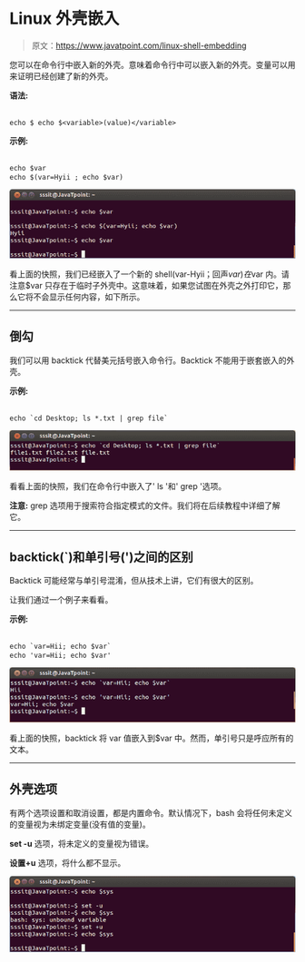 # Linux 外壳嵌入

> 原文：<https://www.javatpoint.com/linux-shell-embedding>

您可以在命令行中嵌入新的外壳。意味着命令行中可以嵌入新的外壳。变量可以用来证明已经创建了新的外壳。

**语法:**

```

echo $ echo $<variable>(value)</variable> 
```

**示例:**

```

echo $var
echo $(var=Hyii ; echo $var)

```

![Linux Shell Embedding1](img/5971a5122d7f81f9aaf4bf7f8466c798.png)

看上面的快照，我们已经嵌入了一个新的 shell(var-Hyii；回声$var)在$var 内。请注意$var 只存在于临时子外壳中。这意味着，如果您试图在外壳之外打印它，那么它将不会显示任何内容，如下所示。

* * *

## 倒勾

我们可以用 backtick 代替美元括号嵌入命令行。Backtick 不能用于嵌套嵌入的外壳。

**示例:**

```

echo `cd Desktop; ls *.txt | grep file`

```

![Linux Shell Embedding2](img/2893396bc6f223935ea1711b8c6548da.png)

看看上面的快照，我们在命令行中嵌入了' ls '和' grep '选项。

**注意:** grep 选项用于搜索符合指定模式的文件。我们将在后续教程中详细了解它。

* * *

## backtick(`)和单引号(')之间的区别

Backtick 可能经常与单引号混淆，但从技术上讲，它们有很大的区别。

让我们通过一个例子来看看。

**示例:**

```

echo `var=Hii; echo $var`
echo 'var=Hii; echo $var'

```

![Linux Shell Embedding3](img/9cbaad8b8e5abcb2590d25339f9c4fce.png)

看上面的快照，backtick 将 var 值嵌入到$var 中。然而，单引号只是呼应所有的文本。

* * *

## 外壳选项

有两个选项设置和取消设置，都是内置命令。默认情况下，bash 会将任何未定义的变量视为未绑定变量(没有值的变量)。

**set -u** 选项，将未定义的变量视为错误。

**设置+u** 选项，将什么都不显示。

![Linux Shell Embedding4](img/66f4aa800e761ba23243f58269201c9e.png)